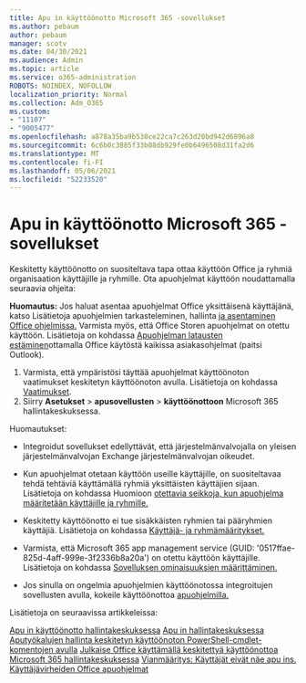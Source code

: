 ```yaml
---
title: Apu in käyttöönotto Microsoft 365 -sovellukset
ms.author: pebaum
author: pebaum
manager: scotv
ms.date: 04/30/2021
ms.audience: Admin
ms.topic: article
ms.service: o365-administration
ROBOTS: NOINDEX, NOFOLLOW
localization_priority: Normal
ms.collection: Adm_O365
ms.custom:
- "11107"
- "9005477"
ms.openlocfilehash: a878a35ba9b530ce22ca7c263d20bd942d6896a8
ms.sourcegitcommit: 6c6b0c3885f33b08db929fe0b6496508d31fa2d6
ms.translationtype: MT
ms.contentlocale: fi-FI
ms.lasthandoff: 05/06/2021
ms.locfileid: "52233520"
---
```

# <a name="deploying-add-ins-for-microsoft-365-apps"></a>Apu in käyttöönotto Microsoft 365 -sovellukset

Keskitetty käyttöönotto on suositeltava tapa ottaa käyttöön Office ja ryhmiä organisaation käyttäjille ja ryhmille. Ota apuohjelmat käyttöön noudattamalla seuraavia ohjeita:

**Huomautus:** Jos haluat asentaa apuohjelmat Office yksittäisenä käyttäjänä, katso Lisätietoja apuohjelmien tarkasteleminen, hallinta [ja asentaminen Office ohjelmissa.](https://support.microsoft.com/topic/view-manage-and-install-add-ins-in-office-programs-16278816-1948-4028-91e5-76dca5380f8d) Varmista myös, että Office Storen apuohjelmat on otettu käyttöön. Lisätietoja on kohdassa [Apuohjelman latausten estäminen](https://docs.microsoft.com/microsoft-365/admin/manage/manage-addins-in-the-admin-center?view=o365-worldwide#prevent-add-in-downloads-by-turning-off-the-office-store-across-all-clients-except-outlook)ottamalla Office käytöstä kaikissa asiakasohjelmat (paitsi Outlook).

1. Varmista, että ympäristösi täyttää apuohjelmat käyttöönoton vaatimukset keskitetyn käyttöönoton avulla. Lisätietoja on kohdassa [Vaatimukset](https://docs.microsoft.com/microsoft-365/admin/manage/centralized-deployment-of-add-ins?#requirements).
2. Siirry **Asetukset**  >  **apusovellusten**  >  **käyttöönottoon** Microsoft 365 hallintakeskuksessa. 

Huomautukset: 

- Integroidut sovellukset edellyttävät, että järjestelmänvalvojalla on yleisen järjestelmänvalvojan Exchange järjestelmänvalvojan oikeudet.

- Kun apuohjelmat otetaan käyttöön useille käyttäjille, on suositeltavaa tehdä tehtäviä käyttämällä ryhmiä yksittäisten käyttäjien sijaan. Lisätietoja on kohdassa Huomioon [otettavia seikkoja, kun apuohjelma määritetään käyttäjille ja ryhmille.](https://docs.microsoft.com/microsoft-365/admin/manage/manage-deployment-of-add-ins?view=o365-worldwide#considerations-when-assigning-an-add-in-to-users-and-groups)

- Keskitetty käyttöönotto ei tue sisäkkäisten ryhmien tai pääryhmien käyttäjiä. Lisätietoja on kohdassa [Käyttäjä- ja ryhmämääritykset.](https://docs.microsoft.com/microsoft-365/admin/manage/centralized-deployment-of-add-ins?view=o365-worldwide#user-and-group-assignments)

- Varmista, että Microsoft 365 app management service (GUID: '0517ffae-825d-4aff-999e-3f2336b8a20a') on otettu käyttöön käyttäjille. Lisätietoja on kohdassa [Sovelluksen ominaisuuksien määrittäminen.](https://docs.microsoft.com/azure/active-directory/manage-apps/add-application-portal-configure#configure-app-properties)

- Jos sinulla on ongelmia apuohjelmien käyttöönotossa integroitujen sovellusten avulla, kokeile käyttöönottoa [apuohjelmilla.](https://admin.microsoft.com/AdminPortal/Home?#/Settings/AddIns)

Lisätietoja on seuraavissa artikkeleissa:

[Apu in käyttöönotto hallintakeskuksessa](https://docs.microsoft.com/microsoft-365/admin/manage/manage-deployment-of-add-ins) 
 [Apu in hallintakeskuksessa](https://docs.microsoft.com/microsoft-365/admin/manage/manage-addins-in-the-admin-center) 
 [Aputyökalujen hallinta keskitetyn käyttöönoton PowerShell-cmdlet-komentojen avulla](https://docs.microsoft.com/microsoft-365/enterprise/use-the-centralized-deployment-powershell-cmdlets-to-manage-add-ins) 
 [Julkaise Office käyttämällä keskitettyä käyttöönottoa Microsoft 365 hallintakeskuksessa](https://docs.microsoft.com/office/dev/add-ins/publish/centralized-deployment#publish-an-office-add-in-via-centralized-deployment) 
 [Vianmääritys: Käyttäjät eivät näe apu ins.](https://docs.microsoft.com/office365/troubleshoot/access-management/user-not-seeing-add-ins) 
 [Käyttäjävirheiden Office apuohjelmat](https://docs.microsoft.com/office/dev/add-ins/testing/testing-and-troubleshooting)